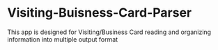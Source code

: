# Visiting-Buisness-Card-Parser
This app is designed for Visiting/Business Card reading and organizing information into multiple output format  
